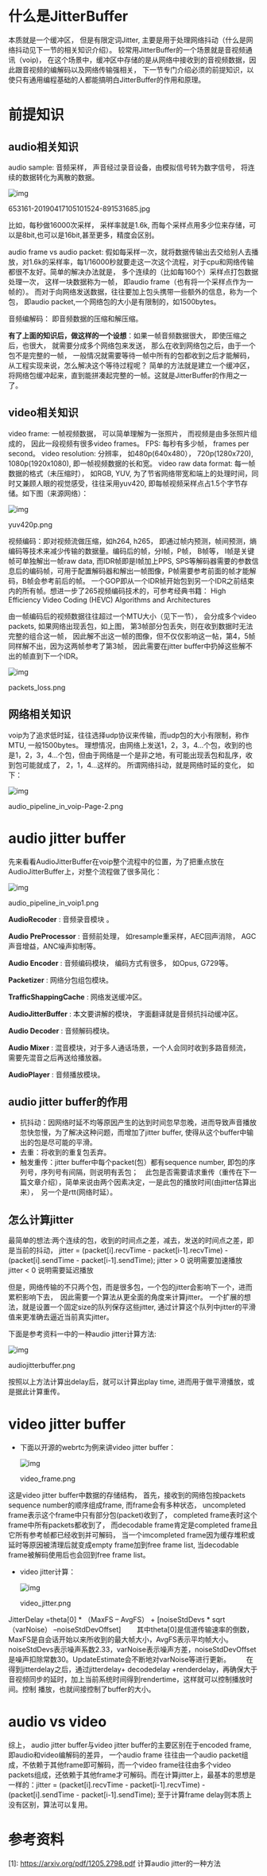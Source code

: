 # 什么是JitterBuffer

本质就是一个缓冲区， 但是有限定词Jitter, 主要是用于处理网络抖动（什么是网络抖动见下一节的相关知识介绍）。 较常用JitterBuffer的一个场景就是音视频通讯（voip)， 在这个场景中，缓冲区中存储的是从网络中接收到的音视频数据，因此跟音视频的编解码以及网络传输强相关， 下一节专门介绍必须的前提知识，以使只有通用编程基础的人都能搞明白JitterBuffer的作用和原理。



# 前提知识

## audio相关知识

audio sample: 音频采样， 声音经过录音设备，由模拟信号转为数字信号， 将连续的数据转化为离散的数据。





![img](https://i0.wp.com/upload-images.jianshu.io/upload_images/20533040-33ca7ffeebae3610.jpg)

653161-20190417105101524-891531685.jpg

比如，每秒做16000次采样， 采样率就是1.6k, 而每个采样点用多少位来存储，可以是8bit,也可以是16bit,甚至更多，精度会区别。



audio frame vs audio packet: 假如每采样一次，就将数据传输出去交给别人去播放，对1.6k的采样率，每1/16000秒就要走这一次这个流程，对于cpu和网络传输都很不友好。简单的解决办法就是， 多个连续的（比如每160个）采样点打包数据处理一次， 这样一块数据称为一帧， 即audio frame（也有将一个采样点作为一帧的）。 而对于向网络发送数据，往往要加上包头携带一些额外的信息，称为一个包， 即audio packet,一个网络包的大小是有限制的，如1500bytes。



音频编解码： 即音频数据的压缩和解压缩。



**有了上面的知识后，做这样的一个设想**：如果一帧音频数据很大， 即使压缩之后，也很大， 就需要分成多个网络包来发送， 那么在收到网络包之后，由于一个包不是完整的一帧， 一般情况就需要等待一帧中所有的包都收到之后才能解码， 从工程实现来说，怎么解决这个等待过程呢？ 简单的方法就是建立一个缓冲区，将网络包缓冲起来，直到能拼凑起完整的一帧。这就是JitterBuffer的作用之一了。



## video相关知识

video frame: 一帧视频数据， 可以简单理解为一张照片， 而视频是由多张照片组成的， 因此一段视频有很多video frames。
FPS: 每秒有多少帧， frames per second。
video resolution: 分辨率， 如480p(640x480）， 720p(1280x720), 1080p(1920x1080), 即一帧视频数据的长和宽。
video raw data format: 每一帧数据的格式（未压缩时）， 如RGB, YUV, 为了节省网络带宽和端上的处理时间，同时又兼顾人眼的视觉感受，往往采用yuv420, 即每帧视频采样点占1.5个字节存储。如下图（来源网络）：





![img](https://i0.wp.com/upload-images.jianshu.io/upload_images/20533040-3d6c3b11bb930fca.png)

yuv420p.png

视频编码：即对视频流做压缩，如h264, h265， 即通过帧内预测，帧间预测，熵编码等技术来减少传输的数据量。编码后的帧，分I帧，P帧， B帧等， I帧是关键帧可单独解出一帧raw data, 而IDR帧即是I帧加上PPS, SPS等解码器需要的参数信息后的编码帧，可用于配置解码器和解出一帧图像，P帧需要参考前面的帧才能解码，B帧会参考前后的帧。 一个GOP即从一个IDR帧开始包到另一个IDR之前结束内的所有帧。想进一步了265视频编码技术的，可参考经典书籍： High Efficiency Video Coding (HEVC) Algorithms and Architectures



由一帧编码后的视频数据往往超过一个MTU大小（见下一节）， 会分成多个video packets, 如果网络出现丢包，如上图， 第3帧部分包丢失，则在收到数据时无法完整的组合这一帧， 因此解不出这一帧的图像，但不仅仅影响这一帖，第4，5帧同样解不出，因为这两帧参考了第3帧， 因此需要在jitter buffer中扔掉这些解不出的帧直到下一个IDR。





![img](https://i0.wp.com/upload-images.jianshu.io/upload_images/20533040-977e17129c9ef2d3.png)

packets_loss.png

## 网络相关知识

voip为了追求低时延，往往选择udp协议来传输，而udp包的大小有限制，称作MTU, 一般1500bytes。
理想情况，由网络上发送1，2，3，4...个包，收到的也是1，2，3，4...个包，但由于网络是一个是非之地，有可能出现丢包和乱序，收到包可能就成了， 2，1，4...这样的。
所谓网络抖动，就是网络时延的变化， 如下：





![img](https://i0.wp.com/upload-images.jianshu.io/upload_images/20533040-f806f464d5b0cd11.png)

audio_pipeline_in_voip-Page-2.png

# audio jitter buffer

先来看看AudioJitterBuffer在voip整个流程中的位置，为了把重点放在AudioJitterBuffer上，对整个流程做了很多简化：



![img](https://i0.wp.com/upload-images.jianshu.io/upload_images/20533040-584aa83197d335d9.png)

audio_pipeline_in_voip1.png

**AudioRecoder** : 音频录音模块 。



**Audio PreProcessor** : 音频前处理， 如resample重采样，AEC回声消除， AGC声音增益，ANC噪声抑制等。



**Audio Encoder** : 音频编码模块， 编码方式有很多， 如Opus, G729等。



**Packetizer** : 网络分包组包模块。



**TrafficShappingCache** : 网络发送缓冲区。



**AudioJitterBuffer** : 本文要讲解的模块， 字面翻译就是音频抗抖动缓冲区。



**Audio Decoder** : 音频解码模块。



**Audio Mixer** : 混音模块，对于多人通话场景，一个人会同时收到多路音频流， 需要先混音之后再送给播放器。



**AudioPlayer** : 音频播放模块。



## audio jitter buffer的作用

- 抗抖动：因网络时延不均等原因产生的达到时间忽早忽晚，进而导致声音播放忽快忽慢，为了解决这种问题，而增加了jitter buffer, 使得从这个buffer中输出的包是尽可能的平滑。
- 去重：将收到的重复包丢弃。
- 触发重传：jitter buffer中每个packet(包）都有sequence number, 即包的序列号，序列号有间隔，则说明有丢包；　此包是否需要请求重传（重传在下一篇文章介绍），简单来说由两个因素决定，一是此包的播放时间(由jitter估算出来），　另一个是rtt(网络时延）。

## 怎么计算jitter

最简单的想法:两个连续的包，收到的时间点之差，减去，发送的时间点之差，即是当前的抖动，
jitter = (packet[i].recvTime - packet[i-1].recvTime) - (packet[i].sendTime - packet[i-1].sendTime);
jitter > 0 说明需要加速播放
jitter < 0 说明需要延迟播放



但是，网络传输的不只两个包，而是很多包，一个包的jitter会影响下一个，进而累积影响下去，　因此需要一个算法从更全面的角度来计算jitter。 一个扩展的想法，就是设置一个固定size的队列保存这些jitter, 通过计算这个队列中jitter的平滑值来更准确去逼近当前真实jitter。



下面是参考资料一中的一种audio jitter计算方法:





![img](https://i0.wp.com/upload-images.jianshu.io/upload_images/20533040-4c937f6610686b88.png)

audiojitterbuffer.png

按照以上方法计算出delay后，就可以计算出play time, 进而用于做平滑播放，或是据此计算重传。



# video jitter buffer

- 下面以开源的webrtc为例来讲video jitter buffer：

  

  ![img](https://i0.wp.com/upload-images.jianshu.io/upload_images/20533040-e62e3761a4539346.png)

  video_frame.png

这是video jitter buffer中数据的存储结构， 首先，接收到的网络包按packets sequence number的顺序组成frame, 而frame会有多种状态， uncompleted frame表示这个frame中只有部分包(packet)收到了， completed frame表时这个frame中所有packets都收到了， 而decodable frame肯定是completed frame且它所有参考帧都已经收到并可解码， 当一个imcompleted frame因为缓存堆积或延时等原因被清理后就变成empty frame加到free frame list, 当decodable frame被解码使用后也会回到free frame list。



- video jitter计算：

  

  ![img](https://i0.wp.com/upload-images.jianshu.io/upload_images/20533040-b9158ba0dd30a8de.png)

  video_jitter.png

JitterDelay =theta[0] * （MaxFS – AvgFS） + [noiseStdDevs * sqrt（varNoise） –noiseStdDevOffset]
　　其中theta[0]是信道传输速率的倒数，MaxFS是自会话开始以来所收到的最大帧大小，AvgFS表示平均帧大小。noiseStdDevs表示噪声系数2.33，varNoise表示噪声方差，noiseStdDevOffset是噪声扣除常数30。UpdateEstimate会不断地对varNoise等进行更新。
　　在得到jitterdelay之后，通过jitterdelay+ decodedelay +renderdelay，再确保大于音视频同步的延时，加上当前系统时间得到rendertime，这样就可以控制播放时间。控制
播放，也就间接控制了buffer的大小。



# audio vs video

综上， audio jitter buffer与video jitter buffer的主要区别在于encoded frame, 即audio和video编解码的差异， 一个audio frame 往往由一个audio packet组成，不依赖于其他frame即可解码，而一个video frame往往由多个video packets组成，还依赖于其他frame才可解码。而在计算jitter上，最基本的思想是一样的：jitter = (packet[i].recvTime - packet[i-1].recvTime) - (packet[i].sendTime - packet[i-1].sendTime); 至于计算frame delay则本质上没有区别，算法可以复用。



# 参考资料

[1]: https://arxiv.org/pdf/1205.2798.pdf 计算audio jitter的一种方法